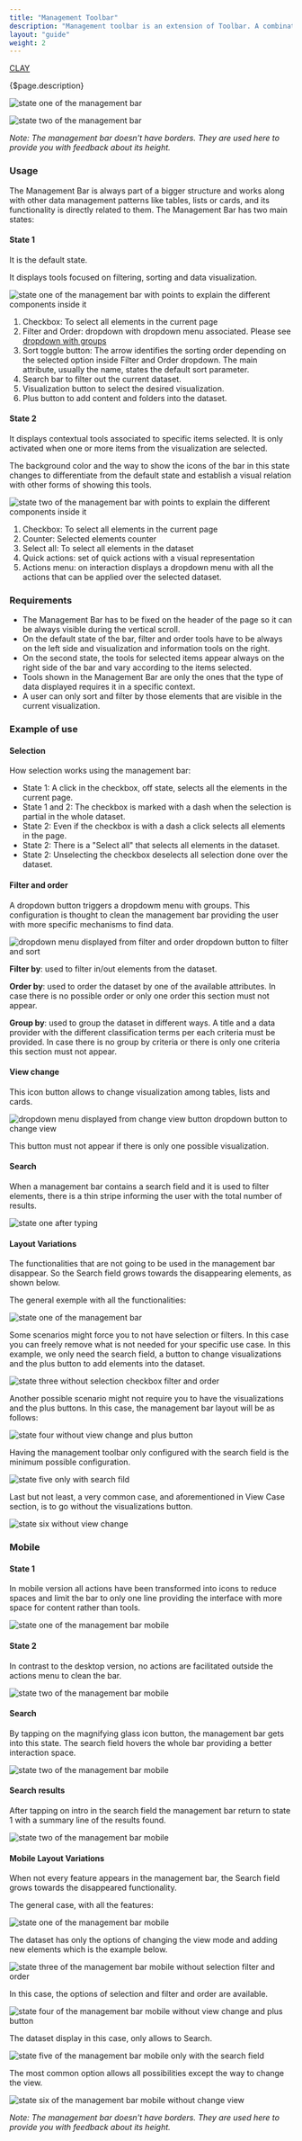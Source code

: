 ```yaml
---
title: "Management Toolbar"
description: "Management toolbar is an extension of Toolbar. A combination of different components as filters, orders, search, visualization select and other actions, that allow to manage dataset."
layout: "guide"
weight: 2
---
```


<a class="label-link label label-warning" href="https://clayui.com/docs/components/panels.html" target="_blank">CLAY</a>



<div class="page-description">{$page.description}</div>

![state one of the management bar](../../../images/ManagementBarState1.jpg)

![state two of the management bar](../../../images/ManagementBarState2.jpg)

*Note: The management bar doesn't have borders. They are used here to provide you with feedback about its height.*

### Usage

The Management Bar is always part of a bigger structure and works along with other data management patterns like tables, lists or cards, and its functionality is directly related to them.
The Management Bar has two main states:

#### State 1 

It is the default state.

It displays tools focused on filtering, sorting and data visualization.

![state one of the management bar with points to explain the different components inside it](../../../images/ManagementBarState1Parts.jpg)

1. Checkbox: To select all elements in the current page
2. Filter and Order: dropdown with dropdown menu associated. Please see [dropdown with groups](../dropdowns.html)
3. Sort toggle button: The arrow identifies the sorting order depending on the selected option inside Filter and Order dropdown. The main attribute, usually the name, states the default sort parameter.
4. Search bar to filter out the current dataset.
5. Visualization button to select the desired visualization.
6. Plus button to add content and folders into the dataset.

#### State 2

It displays contextual tools associated to specific items selected. It is only activated when one or more items from the visualization are selected.

The background color and the way to show the icons of the bar in this state changes to differentiate from the default state and establish a visual relation with other forms of showing this tools.

![state two of the management bar with points to explain the different components inside it](../../../images/ManagementBarState2Parts.jpg)

1. Checkbox: To select all elements in the current page
2. Counter: Selected elements counter
3. Select all: To select all elements in the dataset
4. Quick actions: set of quick actions with a visual representation
5. Actions menu: on interaction displays a dropdown menu with all the actions that can be applied over the selected dataset.

### Requirements

* The Management Bar has to be fixed on the header of the page so it can be always visible during the vertical scroll.
* On the default state of the bar, filter and order tools have to be always on the left side and visualization and information tools on the right.
* On the second state, the tools for selected items appear always on the right side of the bar and vary according to the items selected.
* Tools shown in the Management Bar are only the ones that the type of data displayed requires it in a specific context.
* A user can only sort and filter by those elements that are visible in the current visualization.

### Example of use

#### Selection

How selection works using the management bar:
* State 1: A click in the checkbox, off state, selects all the elements in the current page.
* State 1 and 2: The checkbox is marked with a dash when the selection is partial in the whole dataset.
* State 2: Even if the checkbox is with a dash a click selects all elements in the page.
* State 2: There is a "Select all" that selects all elements in the dataset.
* State 2: Unselecting the checkbox deselects all selection done over the dataset.

#### Filter and order

A dropdown button triggers a dropdowm menu with groups. This configuration is thought to clean the management bar providing the user with more specific mechanisms to find data.

![dropdown menu displayed from filter and order dropdown button to filter and sort](../../../images/ManagementBarFilterOrder.jpg)

**Filter by**: used to filter in/out elements from the dataset.

**Order by**: used to order the dataset by one of the available attributes. In case there is no possible order or only one order this section must not appear.

**Group by**: used to group the dataset in different ways. A title and a data provider with the different classification terms per each criteria must be provided. In case there is no group by criteria or there is only one criteria this section must not appear.

#### View change

This icon button allows to change visualization among tables, lists and cards.

![dropdown menu displayed from change view button dropdown button to change view](../../../images/ManagementBarViewChange.jpg)

This button must not appear if there is only one possible visualization.

#### Search

When a management bar contains a search field and it is used to filter elements, there is a thin stripe informing the user with the total number of results.

![state one after typing](../../../images/ManagementBarResults.png)

#### Layout Variations
The functionalities that are not going to be used in the management bar disappear. So the Search field grows towards the disappearing elements, as shown below.

The general exemple with all the functionalities:

![state one of the management bar](../../../images/ManagementBarState1.jpg)

Some scenarios might force you to not have selection or filters. In this case you can freely remove what is not needed for your specific use case. In this example, we only need the search field, a button to change visualizations and the plus button to add elements into the dataset.

![state three without selection checkbox filter and order](../../../images/ManagementBarState3.jpg)

Another possible scenario might not require you to have the visualizations and the plus buttons. In this case, the management bar layout will be as follows:

![state four without view change and plus button](../../../images/ManagementBarState4.jpg)

Having the management toolbar only configured with the search field is the minimum possible configuration.

![state five only with search fild](../../../images/ManagementBarState5.jpg)

Last but not least, a very common case, and aforementioned in View Case section, is to go without the visualizations button.

![state six without view change](../../../images/ManagementBarState6.jpg)

### Mobile

#### State 1
In mobile version all actions have been transformed into icons to reduce spaces and limit the bar to only one line providing the interface with more space for content rather than tools.

![state one of the management bar mobile](../../../images/ManagementBarMobileState1.jpg)

#### State 2
In contrast to the desktop version, no actions are facilitated outside the actions menu to clean the bar.

![state two of the management bar mobile](../../../images/ManagementBarMobileState2.jpg)

#### Search

By tapping on the magnifying glass icon button, the management bar gets into this state. The search field hovers the whole bar providing a better interaction space.

![state two of the management bar mobile](../../../images/ManagementBarMobileSearch.jpg)

#### Search results 

After tapping on intro in the search field the management bar return to state 1 with a summary line of the results found.

![state two of the management bar mobile](../../../images/ManagementBarMobileResults.png)

#### Mobile Layout Variations 

When not every feature appears in the management bar, the Search field grows towards the disappeared functionality.

The general case, with all the features:

![state one of the management bar mobile](../../../images/ManagementBarMobileState1.jpg)

The dataset has only the options of changing the view mode and adding new elements which is the example below.

![state three of the management bar mobile without selection filter and order](../../../images/ManagementBarMobileState3.jpg)

In this case, the options of selection and filter and order are available. 

![state four of the management bar mobile without view change and plus button](../../../images/ManagementBarMobileState4.jpg)

The dataset display in this case, only allows to Search.

![state five of the management bar mobile only with the search field](../../../images/ManagementBarMobileState5.jpg)

The most common option allows all possibilities except the way to change the view.

![state six of the management bar mobile without change view](../../../images/ManagementBarMobileState6.jpg)

*Note: The management bar doesn't have borders. They are used here to provide you with feedback about its height.*
